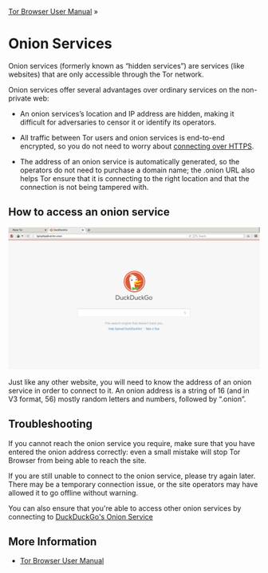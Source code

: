 [Tor Browser User Manual](index.html "Tor Browser User Manual") »

# Onion Services

Onion services (formerly known as “hidden services”) are services (like
websites) that are only accessible through the Tor network.

Onion services offer several advantages over ordinary services on the non-
private web:

  * An onion services’s location and IP address are hidden, making it difficult for adversaries to censor it or identify its operators. 

  * All traffic between Tor users and onion services is end-to-end encrypted, so you do not need to worry about [connecting over HTTPS](secure-connections.html "Secure Connections"). 

  * The address of an onion service is automatically generated, so the operators do not need to purchase a domain name; the .onion URL also helps Tor ensure that it is connecting to the right location and that the connection is not being tampered with. 

## How to access an onion service

![](media/onionsites/onion_url.png)

Just like any other website, you will need to know the address of an onion
service in order to connect to it. An onion address is a string of 16 (and in
V3 format, 56) mostly random letters and numbers, followed by “.onion”.

## Troubleshooting

If you cannot reach the onion service you require, make sure that you have
entered the onion address correctly: even a small mistake will stop Tor
Browser from being able to reach the site.

If you are still unable to connect to the onion service, please try again
later. There may be a temporary connection issue, or the site operators may
have allowed it to go offline without warning.

You can also ensure that you're able to access other onion services by
connecting to [DuckDuckGo's Onion Service](http://3g2upl4pq6kufc4m.onion/
"http://3g2upl4pq6kufc4m.onion/")

## More Information

  * [Tor Browser User Manual](index.html "Tor Browser User Manual")

